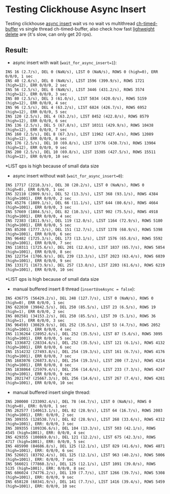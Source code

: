 # Testing Clickhouse Async Insert

Testing clickhouse [async insert](https://clickhouse.com/docs/en/cloud/bestpractices/asynchronous-inserts) wait vs no wait vs multithread [ch-timed-buffer](//github.com/kokizzu/ch-timed-buffer) vs single thread ch-timed-buffer, also check how fast [lighweight delete](//clickhouse.com/docs/en/guides/developer/lightweght-delete) are (it's slow, can only get 20 rps).

## Result:

- async insert with wait (`wait_for_async_insert=1`):
```
INS 16 (2.7/s), DEL 0 (NaN/s), LIST 0 (NaN/s), ROWS 0 (high=0), ERR 0/0/0, 1 sec
INS 40 (2.6/s), DEL 0 (NaN/s), LIST 1596 (399.9/s), ROWS 1721 (high=12), ERR 0/0/0, 2 sec
INS 56 (2.5/s), DEL 0 (NaN/s), LIST 3446 (431.2/s), ROWS 3574 (high=12), ERR 0/0/0, 3 sec
INS 80 (2.5/s), DEL 3 (61.0/s), LIST 5034 (420.0/s), ROWS 5159 (high=12), ERR 0/0/0, 4 sec
INS 96 (2.5/s), DEL 4 (63.2/s), LIST 6824 (426.7/s), ROWS 6952 (high=12), ERR 0/0/0, 5 sec
INS 120 (2.5/s), DEL 4 (63.2/s), LIST 8452 (422.8/s), ROWS 8579 (high=12), ERR 0/0/0, 6 sec
INS 136 (2.5/s), DEL 5 (67.8/s), LIST 10311 (429.9/s), ROWS 10438 (high=12), ERR 0/0/0, 7 sec
INS 160 (2.5/s), DEL 8 (67.3/s), LIST 11962 (427.4/s), ROWS 12089 (high=12), ERR 0/0/0, 8 sec
INS 176 (2.5/s), DEL 10 (69.8/s), LIST 13776 (430.7/s), ROWS 13904 (high=12), ERR 0/0/0, 9 sec
INS 200 (2.5/s), DEL 10 (69.8/s), LIST 15385 (427.5/s), ROWS 15511 (high=12), ERR 0/0/0, 10 sec
```
*LIST qps is high because of small data size

- async insert without wait (`wait_for_async_insert=0`): 
```
INS 17717 (2218.3/s), DEL 38 (20.2/s), LIST 0 (NaN/s), ROWS 0 (high=0), ERR 0/0/0, 1 sec
INS 32110 (2009.9/s), DEL 52 (13.3/s), LIST 368 (93.1/s), ROWS 4384 (high=1001), ERR 0/0/0, 2 sec
INS 45276 (1889.1/s), DEL 66 (11.1/s), LIST 644 (80.6/s), ROWS 4664 (high=1001), ERR 0/0/0, 3 sec
INS 57669 (1804.5/s), DEL 82 (10.3/s), LIST 902 (75.5/s), ROWS 4918 (high=1001), ERR 0/0/0, 4 sec
INS 72383 (1811.9/s), DEL 119 (12.0/s), LIST 1164 (72.9/s), ROWS 5180 (high=1001), ERR 0/0/0, 5 sec
INS 85208 (1777.3/s), DEL 151 (12.7/s), LIST 1378 (68.9/s), ROWS 5398 (high=1001), ERR 0/0/0, 6 sec
INS 96482 (1725.3/s), DEL 173 (13.1/s), LIST 1576 (65.8/s), ROWS 5592 (high=1001), ERR 0/0/0, 7 sec
INS 110311 (1725.6/s), DEL 201 (12.8/s), LIST 1837 (65.7/s), ROWS 5854 (high=1001), ERR 0/0/0, 8 sec
INS 122754 (1706.9/s), DEL 239 (13.3/s), LIST 2023 (63.4/s), ROWS 6039 (high=1001), ERR 0/0/0, 9 sec
INS 133171 (1673.9/s), DEL 257 (13.0/s), LIST 2203 (61.6/s), ROWS 6219 (high=1001), ERR 0/0/0, 10 sec
```
*LIST qps is high because of small data size

- manual buffered insert 8 thread (`insertUseAsync = false`):
```
INS 436775 (56429.2/s), DEL 248 (127.7/s), LIST 0 (NaN/s), ROWS 0 (high=0), ERR 0/0/0, 1 sec
INS 622030 (39842.5/s), DEL 250 (85.5/s), LIST 23 (6.5/s), ROWS 19 (high=1), ERR 0/0/0, 2 sec
INS 802581 (34153.2/s), DEL 250 (85.5/s), LIST 39 (5.1/s), ROWS 36 (high=1), ERR 0/0/0, 3 sec
INS 964593 (30829.9/s), DEL 252 (35.5/s), LIST 53 (4.7/s), ROWS 2052 (high=1001), ERR 0/0/0, 4 sec
INS 1136264 (28952.6/s), DEL 252 (35.5/s), LIST 87 (5.6/s), ROWS 3095 (high=1001), ERR 0/0/0, 5 sec
INS 1336872 (28334.6/s), DEL 252 (35.5/s), LIST 121 (6.1/s), ROWS 4132 (high=1001), ERR 0/0/0, 6 sec
INS 1514232 (27493.8/s), DEL 254 (19.3/s), LIST 161 (6.7/s), ROWS 4176 (high=1001), ERR 0/0/0, 7 sec
INS 1683076 (26873.8/s), DEL 254 (19.3/s), LIST 200 (7.2/s), ROWS 4214 (high=1001), ERR 0/0/0, 8 sec
INS 1838064 (25979.4/s), DEL 256 (14.6/s), LIST 233 (7.3/s), ROWS 4247 (high=1001), ERR 0/0/0, 9 sec
INS 2021747 (25667.3/s), DEL 256 (14.6/s), LIST 267 (7.4/s), ROWS 4281 (high=1001), ERR 0/0/0, 10 sec
```
- manual buffered insert single thread:
```
INS 200000 (233092.4/s), DEL 78 (44.7/s), LIST 0 (NaN/s), ROWS 0 (high=0), ERR: 0/0/0, 1 sec
INS 262577 (140613.1/s), DEL 82 (28.9/s), LIST 64 (16.7/s), ROWS 2083 (high=1001), ERR: 0/0/0, 2 sec
INS 309355 (128538.7/s), DEL 82 (28.9/s), LIST 268 (33.6/s), ROWS 4312 (high=1001), ERR: 0/0/0, 3 sec
INS 389355 (109336.6/s), DEL 104 (13.3/s), LIST 503 (42.1/s), ROWS 4545 (high=1001), ERR: 0/0/0, 4 sec
INS 429355 (100869.0/s), DEL 121 (12.2/s), LIST 675 (42.3/s), ROWS 4717 (high=1001), ERR: 0/0/0, 5 sec
INS 485990 (84686.8/s), DEL 125 (12.1/s), LIST 829 (41.6/s), ROWS 4871 (high=1001), ERR: 0/0/0, 6 sec
INS 526021 (83792.4/s), DEL 125 (12.1/s), LIST 963 (40.2/s), ROWS 5006 (high=1001), ERR: 0/0/0, 7 sec
INS 566021 (77860.3/s), DEL 125 (12.1/s), LIST 1091 (39.0/s), ROWS 5135 (high=1001), ERR: 0/0/0, 8 sec
INS 606024 (74776.2/s), DEL 139 (7.7/s), LIST 1266 (39.7/s), ROWS 5308 (high=1001), ERR: 0/0/0, 9 sec
INS 658128 (68341.9/s), DEL 141 (7.7/s), LIST 1416 (39.4/s), ROWS 5459 (high=1001), ERR: 0/0/0, 10 sec
```
